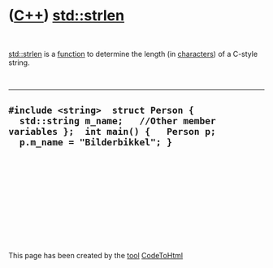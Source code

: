 



 

 

 

 

 

([C++](Cpp.htm)) [std::strlen](CppStrlen.htm)
=============================================

 

[std::strlen](CppStrlen.htm) is a [function](CppFunction.htm) to
determine the length (in [characters](CppChar.htm)) of a C-style string.

 

  ------------------------------------------------------------------------------------------------------------------------------------------------------
  ` #include <string>  struct Person {   std::string m_name;   //Other member variables };  int main() {   Person p;   p.m_name = "Bilderbikkel"; }  `
  ------------------------------------------------------------------------------------------------------------------------------------------------------

 

 

 

 

 





 




This page has been created by the [tool](Tools.htm)
[CodeToHtml](ToolCodeToHtml.htm)
